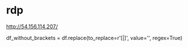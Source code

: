# rdp


http://54.156.114.207/

df_without_brackets = df.replace(to_replace=r'\[|\]', value='', regex=True)
